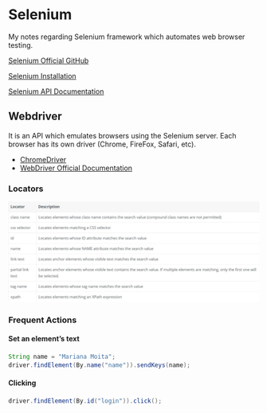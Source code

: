 # Selenium
My notes regarding Selenium framework which automates web browser testing.

[Selenium Official GitHub](https://github.com/SeleniumHQ)

[Selenium Installation](https://www.selenium.dev/documentation/en/selenium_installation/)

[Selenium API Documentation](https://www.selenium.dev/selenium/docs/api/java/)

## Webdriver

It is an API which emulates browsers using the Selenium server. Each browser has its own driver (Chrome, FireFox, Safari, etc).
* [ChromeDriver](https://sites.google.com/a/chromium.org/chromedriver/)
* [WebDriver Official Documentation](https://www.w3.org/TR/webdriver1/)

### Locators
![](/images/locators1.jpg)

### Frequent Actions

#### Set an element’s text
```java
String name = "Mariana Moita";
driver.findElement(By.name("name")).sendKeys(name);
```
#### Clicking
```java
driver.findElement(By.id("login")).click();
```
